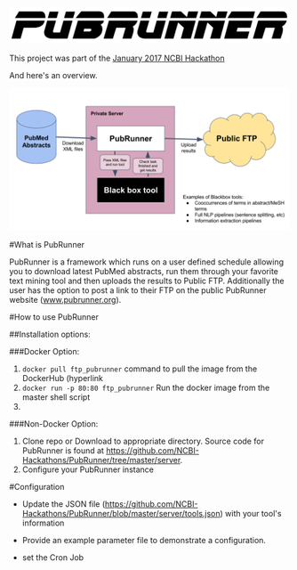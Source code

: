 ![Logo](logo.png)

This project was part of the [January 2017 NCBI Hackathon](https://www.ncbi.nlm.nih.gov/news/11-17-2016-biomedical-informatics-hackathon/)

And here's an overview.

![Overview diagram](overview.png)

#What is PubRunner

PubRunner is a framework which runs on a user defined schedule allowing you to download latest PubMed abstracts,
run them through your favorite text mining tool and then uploads the results to Public FTP. Additionally the user has the option to post a link to their FTP on the public PubRunner website (www.pubrunner.org).

#How to use PubRunner

##Installation options:

###Docker Option:
  1. `docker pull ftp_pubrunner` command to pull the image from the DockerHub (hyperlink
  2. `docker run -p 80:80 ftp_pubrunner` Run the docker image from the master shell script
  3. 


###Non-Docker Option:

1. Clone repo or Download to appropriate directory.
    Source code for PubRunner is found at https://github.com/NCBI-Hackathons/PubRunner/tree/master/server.
2. Configure your PubRunner instance

#Configuration
  - Update the JSON file (https://github.com/NCBI-Hackathons/PubRunner/blob/master/server/tools.json) with your tool's          information
  
  - Provide an example parameter file to demonstrate a configuration.

  - set the Cron Job

